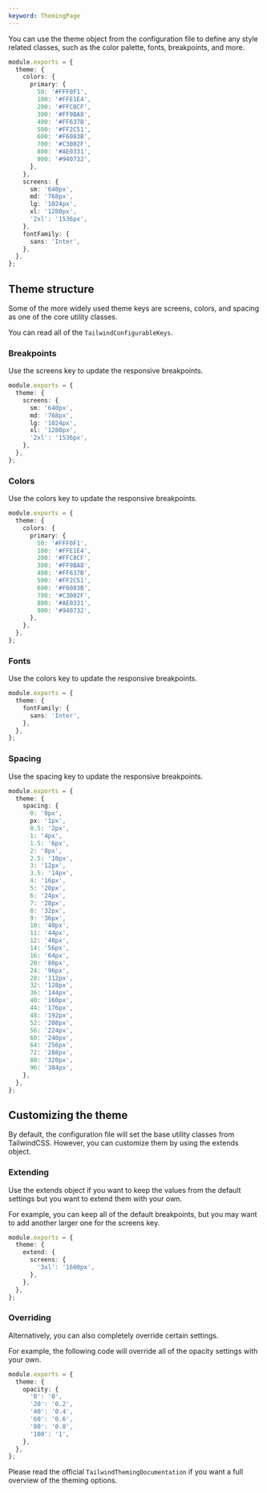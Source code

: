 ```yaml
---
keyword: ThemingPage
---
```


You can use the theme object from the configuration file to define any style related classes, such
as the color palette, fonts, breakpoints, and more.

```typescript
module.exports = {
  theme: {
    colors: {
      primary: {
        50: '#FFF0F1',
        100: '#FFE1E4',
        200: '#FFC8CF',
        300: '#FF9BA8',
        400: '#FF637B',
        500: '#FF2C51',
        600: '#F6083B',
        700: '#C3002F',
        800: '#AE0331',
        900: '#940732',
      },
    },
    screens: {
      sm: '640px',
      md: '768px',
      lg: '1024px',
      xl: '1280px',
      '2xl': '1536px',
    },
    fontFamily: {
      sans: 'Inter',
    },
  },
};
```

## Theme structure

Some of the more widely used <span class="docs highlight">theme</span> keys are
<span class="docs highlight">screens</span>, <span class="docs highlight">colors</span>, and
<span class="docs highlight">spacing</span> as one of the core utility classes.

You can read all of the `TailwindConfigurableKeys`.

### Breakpoints

Use the <span class="docs highlight">screens</span> key to update the responsive breakpoints.

```typescript
module.exports = {
  theme: {
    screens: {
      sm: '640px',
      md: '768px',
      lg: '1024px',
      xl: '1280px',
      '2xl': '1536px',
    },
  },
};
```

### Colors

Use the <span class="docs highlight">colors</span> key to update the responsive breakpoints.

```typescript
module.exports = {
  theme: {
    colors: {
      primary: {
        50: '#FFF0F1',
        100: '#FFE1E4',
        200: '#FFC8CF',
        300: '#FF9BA8',
        400: '#FF637B',
        500: '#FF2C51',
        600: '#F6083B',
        700: '#C3002F',
        800: '#AE0331',
        900: '#940732',
      },
    },
  },
};
```

### Fonts

Use the <span class="docs highlight">colors</span> key to update the responsive breakpoints.

```typescript
module.exports = {
  theme: {
    fontFamily: {
      sans: 'Inter',
    },
  },
};
```

### Spacing

Use the <span class="docs highlight">spacing</span> key to update the responsive breakpoints.

```typescript
module.exports = {
  theme: {
    spacing: {
      0: '0px',
      px: '1px',
      0.5: '2px',
      1: '4px',
      1.5: '6px',
      2: '8px',
      2.5: '10px',
      3: '12px',
      3.5: '14px',
      4: '16px',
      5: '20px',
      6: '24px',
      7: '28px',
      8: '32px',
      9: '36px',
      10: '40px',
      11: '44px',
      12: '48px',
      14: '56px',
      16: '64px',
      20: '80px',
      24: '96px',
      28: '112px',
      32: '128px',
      36: '144px',
      40: '160px',
      44: '176px',
      48: '192px',
      52: '208px',
      56: '224px',
      60: '240px',
      64: '256px',
      72: '288px',
      80: '320px',
      96: '384px',
    },
  },
};
```

## Customizing the theme

By default, the configuration file will set the base utility classes from TailwindCSS. However, you
can customize them by using the extends object.

### Extending

Use the <span class="docs highlight">extends</span> object if you want to keep the values from the
default settings but you want to extend them with your own.

For example, you can keep all of the default breakpoints, but you may want to add another larger one
for the screens key.

```typescript
module.exports = {
  theme: {
    extend: {
      screens: {
        '3xl': '1600px',
      },
    },
  },
};
```

### Overriding

Alternatively, you can also completely override certain settings.

For example, the following code will override all of the <span class="docs highlight">opacity</span>
settings with your own.

```typescript
module.exports = {
  theme: {
    opacity: {
      '0': '0',
      '20': '0.2',
      '40': '0.4',
      '60': '0.6',
      '80': '0.8',
      '100': '1',
    },
  },
};
```

Please read the official `TailwindThemingDocumentation` if you want a full overview of the theming
options.
